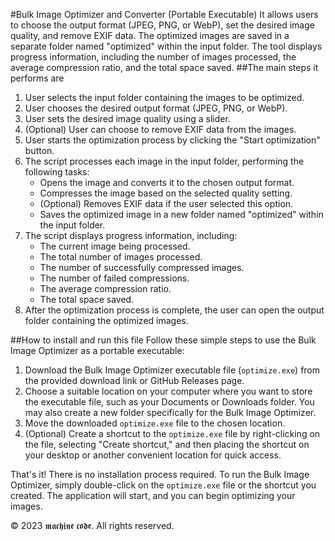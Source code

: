 #Bulk Image Optimizer and Converter (Portable Executable)
It allows users to choose the output format (JPEG, PNG, or WebP), set the desired image quality, and remove EXIF data. The optimized images are saved in a separate folder named "optimized" within the input folder. The tool displays progress information, including the number of images processed, the average compression ratio, and the total space saved.
##The main steps it performs are
1. User selects the input folder containing the images to be optimized.
2. User chooses the desired output format (JPEG, PNG, or WebP).
3. User sets the desired image quality using a slider.
4. (Optional) User can choose to remove EXIF data from the images.
5. User starts the optimization process by clicking the "Start optimization" button.
6. The script processes each image in the input folder, performing the following tasks:
   - Opens the image and converts it to the chosen output format.
   - Compresses the image based on the selected quality setting.
   - (Optional) Removes EXIF data if the user selected this option.
   - Saves the optimized image in a new folder named "optimized" within the input folder.
7. The script displays progress information, including:
   - The current image being processed.
   - The total number of images processed.
   - The number of successfully compressed images.
   - The number of failed compressions.
   - The average compression ratio.
   - The total space saved.
8. After the optimization process is complete, the user can open the output folder containing the optimized images.

##How to install and run this file
Follow these simple steps to use the Bulk Image Optimizer as a portable executable:
1. Download the Bulk Image Optimizer executable file (`optimize.exe`) from the provided download link or GitHub Releases page.
2. Choose a suitable location on your computer where you want to store the executable file, such as your Documents or Downloads folder. You may also create a new folder specifically for the Bulk Image Optimizer.
3. Move the downloaded `optimize.exe` file to the chosen location.
4. (Optional) Create a shortcut to the `optimize.exe` file by right-clicking on the file, selecting "Create shortcut," and then placing the shortcut on your desktop or another convenient location for quick access.

That's it! There is no installation process required. To run the Bulk Image Optimizer, simply double-click on the `optimize.exe` file or the shortcut you created. The application will start, and you can begin optimizing your images.

© 2023 𝖒𝖆𝖈𝖍𝖎𝖓𝖊 𝖈𝖔𝖉𝖊. All rights reserved.
